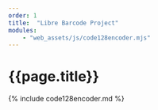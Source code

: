 ```yaml
---
order: 1
title:  "Libre Barcode Project"
modules:
    - "web_assets/js/code128encoder.mjs"
---
```


# {{page.title}}

{% include code128encoder.md %}

